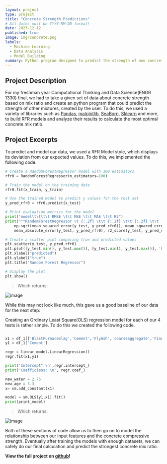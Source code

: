 ```yaml
---
layout: project
type: project
title: "Concrete Strength Predictions"
# All dates must be YYYY-MM-DD format!
date: 2023-12-12
published: true
image: img/concrete.png
labels:
  - Machine Learning
  - Data Analysis
  - Model Building
summary: Python program designed to predict the strength of new concrete mixes. 
---
```

## Project Description
For my freshman year Computational Thinking and Data Science(ENGR 1330) final, we had to take a given set of data about concrete strength based on mix ratio and create an python program that could predict the strength of other mixtures, created by the user. To do this, we used a variety of libraries such as [Pandas](https://pandas.pydata.org), [matplotlib](matplotlib.org), [SeaBorn](https://seaborn.pydata.org/#), [Sklearn](https://scikit-learn.org/stable/) and more, to build RFR models and analyze their results to calculate the most optimal concrete mix ratio.  

## Project Excerpts 
To predict and model our data, we used a RFR Model style, which displays its deviation from our expected values. To do this, we implemented the following code.
```python
# Create a RandomForestRegressor model with 100 estimators
rfr0 = RandomForestRegressor(n_estimators=100)

# Train the model on the training data
rfr0.fit(x_train, y_train)

# Use the trained model to predict y values for the test set
y_pred_rfr0 = rfr0.predict(x_test)

# Print evaluation metrics for the model
print("model\t\t\t\t RMSE \t\t MSE \t\t MAE \t\t R2")
print("""RandomForestRegressor \t {:.2f} \t\t {:.2f} \t\t {:.2f} \t\t {:.2f}""".format(
    np.sqrt(mean_squared_error(y_test, y_pred_rfr0)), mean_squared_error(y_test, y_pred_rfr0),
    mean_absolute_error(y_test, y_pred_rfr0), r2_score(y_test, y_pred_rfr0)))

# Create a scatter plot comparing true and predicted values
plt.scatter(y_test, y_pred_rfr0)
plt.plot([y_test.min(), y_test.max()], [y_test.min(), y_test.max()], 'k--', lw=2)
plt.xlabel("predicted")
plt.ylabel("true")
plt.title("Random Forest Regressor")

# Display the plot
plt.show()
```
> Which returns:

![image](https://github.com/cgolden15/cgolden15.github.io/assets/61284764/668eddf7-2a95-433d-963b-806099034ae3)

While this may not look like much, this gave us a good baseline of our data for the next step:

Creating an Ordinary Least Square(OLS) regression model for each of our 4 tests is rather simple. To do this we created the following code.
```python

x1 = df_1[['BlastFurnaceSlag','Cement','FlyAsh','coarseaggregate','FineAggregate','water','superplasticizer','age']]
y1 = df_1['Cement']

regr = linear_model.LinearRegression()
regr.fit(x1,y1)

print('Intercept" \n',regr.intercept_)
print('Coefficiens: \n', regr.coef_)

new_water = 2.75
new_age = 5.3
x= sm.add_constant(x1)

model = sm.OLS(y1,x1).fit()
print(print_model)

```
> Which returns:

![image](https://github.com/cgolden15/cgolden15.github.io/assets/61284764/79a3bd2c-2fa7-484a-8260-ab0a03ed05b8)

Both of these sections of code allow us to then go on to model the relationship between our input features and the concrete compressive strength. Eventually after training the models with enough datasets, we can safely do our final calculation and predict the strongest concrete mix ratio. 

**View the full project on [github](https://github.com/cgolden15/concrete-strength/)!**
